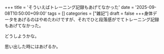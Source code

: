 +++
title = 'そういえばトレーニング記録もあげてなかった'
date = '2025-09-08T10:50:00+09:00'
tags = []
categories = ["雑記"]
draft = false
+++身体データをあげるのはやめたわけですが、それでひと段落感がでてトレーニング記録もあげてなかった。

どうしようかな。

思い出した時にはあげるか。